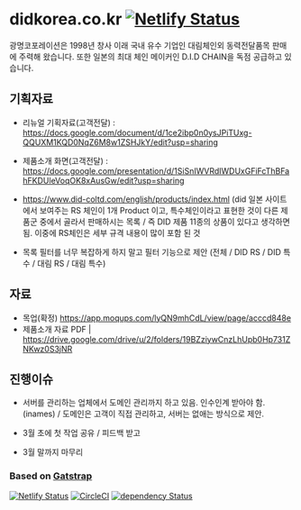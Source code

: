 # didkorea.co.kr [![Netlify Status](https://api.netlify.com/api/v1/badges/9332bd01-3925-4011-935c-39213f66bb1e/deploy-status)](https://app.netlify.com/sites/didkorea-real/deploys)

광명코포레이션은 1998년 창사 이래 국내 유수 기업인 대림체인외 동력전달품목 판매에 주력해 왔습니다. 또한 일본의 최대 체인 메이커인 D.I.D CHAIN을 독점 공급하고 있습니다.

## 기획자료

- 리뉴얼 기획자료(고객전달) : https://docs.google.com/document/d/1ce2ibp0n0ysJPiTUxg-QQUXM1KQD0NqZ6M8w1ZSHJkY/edit?usp=sharing

- 제품소개 화면(고객전달) : https://docs.google.com/presentation/d/1SiSnIWVRdIWDUxGFiFcThBFahFKDUleVoqOK8xAusGw/edit?usp=sharing

- https://www.did-coltd.com/english/products/index.html (did 일본 사이트에서 보여주는 RS 체인이 1개 Product 이고, 특수체인이라고 표현한 것이 다른 제품군 중에서 골라서 판매하시는 목록 / 즉 DID 제품 11종의 상품이 있다고 생각하면 됨. 이중에 RS체인은 세부 규격 내용이 많이 포함 된 것

- 목록 필터를 너무 복잡하게 하지 말고 필터 기능으로 제안 (전체 / DID RS / DID 특수 / 대림 RS / 대림 특수)

## 자료

- 목업(확정) https://app.moqups.com/lyQN9mhCdL/view/page/acccd848e
- 제품소개 자료 PDF | https://drive.google.com/drive/u/2/folders/19BZziywCnzLhUpb0Hp731ZNKwz0S3jNR

## 진행이슈

- 서버를 관리하는 업체에서 도메인 관리까지 하고 있음. 인수인계 받아야 함. (inames) / 도메인은 고객이 직접 관리하고, 서버는 없애는 방식으로 제안.

- 3월 초에 첫 작업 공유 / 피드백 받고
- 3월 말까지 마무리

### Based on [Gatstrap](https://github.com/jaxx2104/gatsby-starter-bootstrap)

[![Netlify Status](https://api.netlify.com/api/v1/badges/fa249a3a-68ea-4b4b-9aa6-394c87099ee1/deploy-status)](https://app.netlify.com/sites/gatstrap/deploys)
[![CircleCI](https://circleci.com/gh/jaxx2104/gatsby-starter-bootstrap.svg?style=svg)](https://circleci.com/gh/jaxx2104/gatsby-starter-bootstrap)
[![dependency Status](https://img.shields.io/david/jaxx2104/gatsby-starter-bootstrap.svg?style=flat-square)](https://david-dm.org/jaxx2104/gatsby-starter-bootstrap#info=dependencies)
